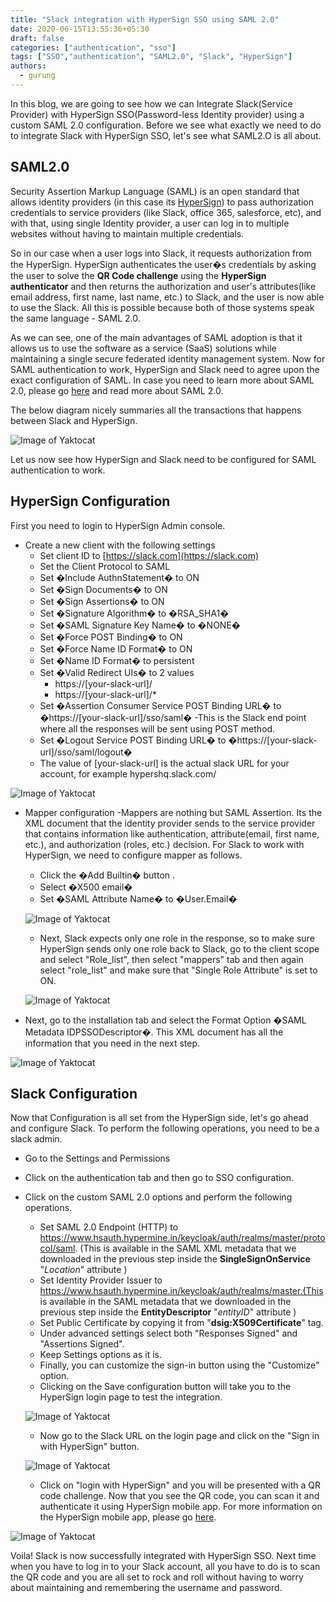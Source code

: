 ```yaml
---
title: "Slack integration with HyperSign SSO using SAML 2.0"
date: 2020-06-15T13:55:36+05:30
draft: false
categories: ["authentication", "sso"]
tags: ["SSO","authentication", "SAML2.0", "Slack", "HyperSign"]
authors: 
  - gurung
---
```


In this blog, we are going to see how we can Integrate Slack(Service Provider) with HyperSign SSO(Password-less Identity provider) using a custom SAML 2.0 configuration.
Before we see what exactly we need to do to integrate Slack with HyperSign SSO, let's see what SAML2.O is all about.

## SAML2.0


Security Assertion Markup Language (SAML) is an open standard that allows identity providers (in this case its [HyperSign](https://hypermine.in/hypersign/)) to pass authorization credentials to service providers (like Slack, office 365, salesforce, etc), and with that, using single Identity provider, a user can log in to multiple websites without having to maintain multiple credentials.

So in our case when a user logs into Slack, it requests authorization from the HyperSign. HyperSign authenticates the user�s credentials by asking the user to solve the **QR Code challenge** using the **HyperSign authenticator** and then returns the authorization and user's attributes(like email address, first name, last name, etc.) to Slack, and the user is now able to use the Slack. All this is possible because both of those systems speak the same language - SAML 2.0. 

As we can see, one of the main advantages of SAML adoption is that it allows us to use the software as a service (SaaS) solutions while maintaining a single secure federated identity management system.
Now for SAML authentication to work, HyperSign and Slack need to agree upon the exact configuration of SAML.
In case you need to learn more about SAML 2.0, please go [here](https://gravitational.com/blog/how-saml-authentication-works/) and read more about SAML 2.0.

The below diagram nicely summaries all the transactions that happens between Slack and HyperSign.

![Image of Yaktocat](/images/slack-hs/saml_tran.png)

Let us now see how HyperSign and Slack need to be configured for SAML authentication to work.


## HyperSign Configuration

First you need to login to HyperSign Admin console.
 - Create a new client with the following settings 
     - Set client ID to [https://slack.com](https://slack.com)
     - Set the Client Protocol to SAML
     - Set �Include AuthnStatement� to ON
     - Set �Sign Documents� to ON
     - Set �Sign Assertions� to ON
     - Set �Signature Algorithm� to �RSA_SHA1�
     - Set �SAML Signature Key Name� to �NONE�
     - Set �Force POST Binding� to ON
     - Set �Force Name ID Format� to ON
     - Set �Name ID Format� to persistent
     - Set �Valid Redirect UIs� to 2 values
         - https://[your-slack-url]/
         - https://[your-slack-url]/*
     - Set �Assertion Consumer Service POST Binding URL� to �https://[your-slack-url]/sso/saml� -This is the Slack end point where all the responses will be sent using POST method.
     - Set �Logout Service POST Binding URL� to �https://[your-slack-url]/sso/saml/logout�
     - The value of [your-slack-url] is the actual slack URL for your account, for example hypershq.slack.com/
     
![Image of Yaktocat](/images/slack-hs/HyperSign.PNG)


 - Mapper configuration -Mappers are nothing but SAML Assertion. Its the XML document that the identity provider sends to the service provider that contains information like authentication, attribute(email, first name, etc.), and authorization (roles, etc.) decision. For Slack to work with HyperSign, we need to configure mapper as follows.
 
     - Click the �Add Builtin� button .
     - Select �X500 email�
     - Set �SAML Attribute Name� to �User.Email�
     
   ![Image of Yaktocat](/images/slack-hs/Email_attribute.PNG)
   
   
     - Next, Slack expects only one role in the response, so to make sure HyperSign sends only one role back to Slack, go to the client scope and select "Role_list", then select "mappers" tab and then again select "role_list" and make sure that "Single Role Attribute" is set to ON.
     
   ![Image of Yaktocat](/images/slack-hs/single_role.PNG)
   
 - Next, go to the installation tab and select the Format Option �SAML Metadata IDPSSODescriptor�. This XML document has all the information that you need in the next step.
 
 
 ![Image of Yaktocat](/images/slack-hs/installtion.PNG)

## Slack Configuration


Now that Configuration is all set from the HyperSign side, let's go ahead and configure Slack. To perform the following operations, you need to be a slack admin.

 - Go to the Settings and Permissions 
 - Click on the authentication tab and then go to SSO configuration.
 - Click on the custom SAML 2.0 options and perform the following operations.
     - Set SAML 2.0 Endpoint (HTTP) to https://www.hsauth.hypermine.in/keycloak/auth/realms/master/protocol/saml. (This is available in the SAML XML metadata that we downloaded in the previous step inside the **SingleSignOnService** "*Location*" attribute )
     - Set Identity Provider Issuer to https://www.hsauth.hypermine.in/keycloak/auth/realms/master.(This is available in the SAML metadata that we downloaded in the previous step inside the **EntityDescriptor** "*entityID*" attribute )
     - Set Public Certificate by copying it from "**dsig:X509Certificate**" tag.
     - Under advanced settings select both "Responses Signed" and "Assertions Signed".
     - Keep Settings options as it is.
     - Finally, you can customize the sign-in button using the "Customize" option.
     - Clicking on the Save configuration button will take you to the HyperSign login page to test the integration.
    
     
   ![Image of Yaktocat](/images/slack-hs/slack_config.PNG)
   
     
	 - Now go to the Slack URL on the login page and click on the "Sign in with HyperSign" button.
	 

   ![Image of Yaktocat](/images/slack-hs/hyerpsign_login.PNG)   
    
     - Click on "login with HyperSign" and you will be presented with a QR code challenge. Now that you see the QR code, you can scan it and authenticate it using HyperSign mobile app.
For more information on the HyperSign mobile app, please go [here](http://hypermine.in/hypersign).

![Image of Yaktocat](/images/slack-hs/qrcode.PNG)


Voila! Slack is now successfully integrated with HyperSign SSO. Next time when you have to log in to your Slack account, all you have to do is to scan the QR code and you are all set to rock and roll without having to worry about maintaining and remembering the username and password.
